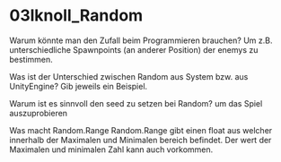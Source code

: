 # 03lknoll_Random
Warum könnte man den Zufall beim Programmieren brauchen?
Um z.B. unterschiedliche Spawnpoints (an anderer Position) der enemys zu bestimmen.

Was ist der Unterschied zwischen Random aus System bzw. aus UnityEngine?
Gib jeweils ein Beispiel.

Warum ist es sinnvoll den seed zu setzen bei Random?
um das Spiel auszuprobieren

Was macht Random.Range 
Random.Range gibt einen float aus welcher innerhalb der Maximalen und Minimalen bereich befindet. Der wert der Maximalen und minimalen Zahl kann auch vorkommen. 
